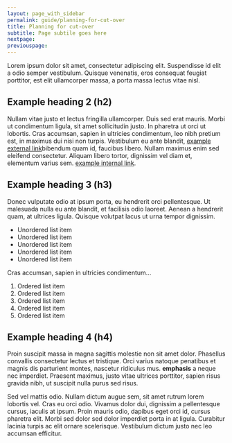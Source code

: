 ```yaml
---
layout: page_with_sidebar
permalink: guide/planning-for-cut-over
title: Planning for cut-over
subtitle: Page subtile goes here
nextpage:
previouspage:
---
```


Lorem ipsum dolor sit amet, consectetur adipiscing elit. Suspendisse id elit a odio semper vestibulum. Quisque venenatis, eros consequat feugiat porttitor, est elit ullamcorper massa, a porta massa lectus vitae nisl. 

## Example heading 2 (h2)

Nullam vitae justo et lectus fringilla ullamcorper. Duis sed erat mauris. Morbi ut condimentum ligula, sit amet sollicitudin justo. In pharetra ut orci ut lobortis. Cras accumsan, sapien in ultricies condimentum, leo nibh pretium est, in maximus dui nisi non turpis. Vestibulum eu ante blandit, [example external link](https://beta.nhs.uk/service-manual/)bibendum quam id, faucibus libero. Nullam maximus enim sed eleifend consectetur. Aliquam libero tortor, dignissim vel diam et, elementum varius sem. [example internal link](/feedback/). 

## Example heading 3 (h3)

Donec vulputate odio at ipsum porta, eu hendrerit orci pellentesque. Ut malesuada nulla eu ante blandit, et facilisis odio laoreet. Aenean a hendrerit quam, at ultrices ligula. Quisque volutpat lacus ut urna tempor dignissim.

* Unordered list item 
* Unordered list item 
* Unordered list item 
* Unordered list item 
* Unordered list item 

Cras accumsan, sapien in ultricies condimentum...

1. Ordered list item
2. Ordered list item
3. Ordered list item
4. Ordered list item
5. Ordered list item

## Example heading 4 (h4)

Proin suscipit massa in magna sagittis molestie non sit amet dolor. Phasellus convallis consectetur lectus et tristique. Orci varius natoque penatibus et magnis dis parturient montes, nascetur ridiculus mus. __emphasis__ a neque nec imperdiet. Praesent maximus, justo vitae ultrices porttitor, sapien risus gravida nibh, ut suscipit nulla purus sed risus. 

Sed vel mattis odio. Nullam dictum augue sem, sit amet rutrum lorem lobortis vel. Cras eu orci odio. Vivamus dolor dui, dignissim a pellentesque cursus, iaculis at ipsum. Proin mauris odio, dapibus eget orci id, cursus pharetra elit. Morbi sed dolor sed dolor imperdiet porta in at ligula. Curabitur lacinia turpis ac elit ornare scelerisque. Vestibulum dictum justo nec leo accumsan efficitur.